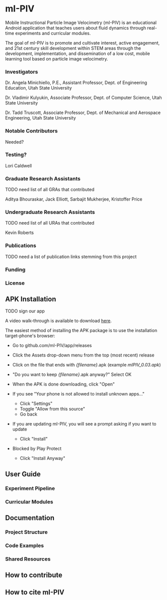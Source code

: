# mI-PIV
Mobile Instructional Particle Image Velocimetry (mI-PIV) is an educational Android application
that teaches users about fluid dynamics through real-time experiments and curricular modules.

The goal of mI-PIV is to promote and cultivate interest, active engagement, and 21st century
skill development within STEM areas through the development, implementation, and dissemination of
a low cost, mobile learning tool based on particle image velocimetry.

### Investigators
Dr. Angela Minichiello, P.E., Assistant Professor, Dept. of Engineering Education, Utah State University

Dr. Vladimir Kulyukin, Associate Professor, Dept. of Computer Science, Utah State University

Dr. Tadd Truscott, Associate Professor, Dept. of Mechanical and Aerospace Engineering, Utah State University

### Notable Contributors
Needed?

### Testing?
Lori Caldwell

### Graduate Research Assistants
TODO need list of all GRAs that contributed

Aditya Bhouraskar, Jack Elliott, Sarbajit Mukherjee, Kristoffer Price

### Undergraduate Research Assistants
TODO need list of all URAs that contributed

Kevin Roberts

### Publications
TODO need a list of publication links stemming from this project

### Funding

### License

## APK Installation
TODO sign our app

A video walk-through is available to download [here](https://github.com/mI-PIV/app/raw/readme/resources/installGithubAPK.mp4).

The easiest method of installing the APK package is to use the installation target-phone's browser:

- Go to github.com/mI-PIV/app/releases
- Click the Assets drop-down menu from the top (most recent) release
- Click on the file that ends with *{filename}*.apk (example *mIPIV_0.03.apk*)
- "Do you want to keep *{filename}*.apk anyway?" Select OK
- When the APK is done downloading, click "Open"
- If you see "Your phone is not allowed to install unknown apps..."
  
    - Click "Settings"
    - Toggle "Allow from this source"
    - Go back

- If you are updating mI-PIV, you will see a prompt asking if you want to update

    - Click "Install"
    
- Blocked by Play Protect
    
    - Click "Install Anyway"

## User Guide
### Experiment Pipeline
### Curricular Modules

## Documentation
### Project Structure
### Code Examples
### Shared Resources

## How to contribute

## How to cite mI-PIV
